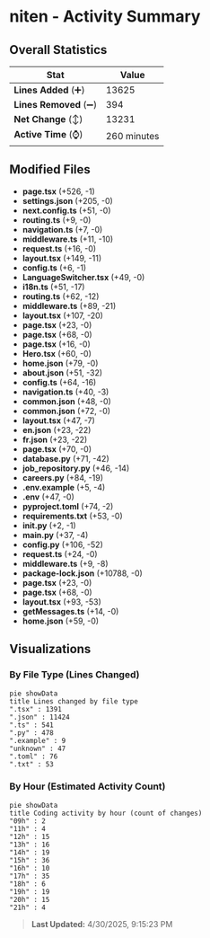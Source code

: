 # niten - Activity Summary 

## Overall Statistics

| Stat                   | Value                                                             |
| ---------------------- | ----------------------------------------------------------------- |
| **Lines Added** (➕)   | 13625                                          |
| **Lines Removed** (➖) | 394                                        |
| **Net Change** (↕)    | 13231                |
| **Active Time** (⌚)   | 260 minutes |


## Modified Files
- **page.tsx** (+526, -1)
- **settings.json** (+205, -0)
- **next.config.ts** (+51, -0)
- **routing.ts** (+9, -0)
- **navigation.ts** (+7, -0)
- **middleware.ts** (+11, -10)
- **request.ts** (+16, -0)
- **layout.tsx** (+149, -11)
- **config.ts** (+6, -1)
- **LanguageSwitcher.tsx** (+49, -0)
- **i18n.ts** (+51, -17)
- **routing.ts** (+62, -12)
- **middleware.ts** (+89, -21)
- **layout.tsx** (+107, -20)
- **page.tsx** (+23, -0)
- **page.tsx** (+68, -0)
- **page.tsx** (+16, -0)
- **Hero.tsx** (+60, -0)
- **home.json** (+79, -0)
- **about.json** (+51, -32)
- **config.ts** (+64, -16)
- **navigation.ts** (+40, -3)
- **common.json** (+48, -0)
- **common.json** (+72, -0)
- **layout.tsx** (+47, -7)
- **en.json** (+23, -22)
- **fr.json** (+23, -22)
- **page.tsx** (+70, -0)
- **database.py** (+71, -42)
- **job_repository.py** (+46, -14)
- **careers.py** (+84, -19)
- **.env.example** (+5, -4)
- **.env** (+47, -0)
- **pyproject.toml** (+74, -2)
- **requirements.txt** (+53, -0)
- **__init__.py** (+2, -1)
- **main.py** (+37, -4)
- **config.py** (+106, -52)
- **request.ts** (+24, -0)
- **middleware.ts** (+9, -8)
- **package-lock.json** (+10788, -0)
- **page.tsx** (+23, -0)
- **page.tsx** (+68, -0)
- **layout.tsx** (+93, -53)
- **getMessages.ts** (+14, -0)
- **home.json** (+59, -0)

## Visualizations

### By File Type (Lines Changed)

```mermaid
pie showData
title Lines changed by file type
".tsx" : 1391
".json" : 11424
".ts" : 541
".py" : 478
".example" : 9
"unknown" : 47
".toml" : 76
".txt" : 53
```

### By Hour (Estimated Activity Count)

```mermaid
pie showData
title Coding activity by hour (count of changes)
"09h" : 2
"11h" : 4
"12h" : 15
"13h" : 16
"14h" : 19
"15h" : 36
"16h" : 10
"17h" : 35
"18h" : 6
"19h" : 19
"20h" : 15
"21h" : 4
```


> **Last Updated:** 4/30/2025, 9:15:23 PM